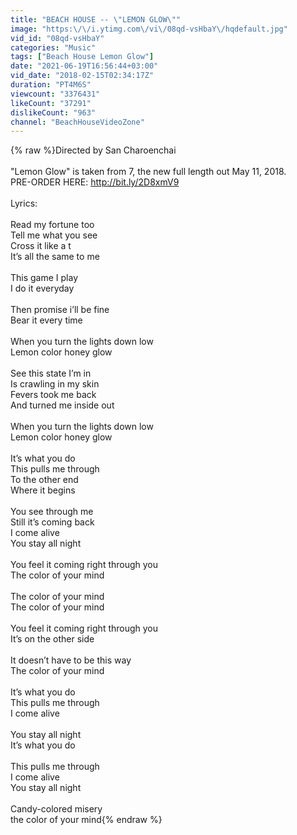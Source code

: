 ```yaml
---
title: "BEACH HOUSE -- \"LEMON GLOW\""
image: "https:\/\/i.ytimg.com\/vi\/08qd-vsHbaY\/hqdefault.jpg"
vid_id: "08qd-vsHbaY"
categories: "Music"
tags: ["Beach House Lemon Glow"]
date: "2021-06-19T16:56:44+03:00"
vid_date: "2018-02-15T02:34:17Z"
duration: "PT4M6S"
viewcount: "3376431"
likeCount: "37291"
dislikeCount: "963"
channel: "BeachHouseVideoZone"
---
```

{% raw %}Directed by San Charoenchai<br /><br />&quot;Lemon Glow&quot; is taken from 7, the new full length out May 11, 2018.<br />PRE-ORDER HERE:   <a rel="nofollow" target="blank" href="http://bit.ly/2D8xmV9">http://bit.ly/2D8xmV9</a><br /><br />Lyrics:<br /><br />Read my fortune too<br />Tell me what you see<br />Cross it like a t<br />It’s all the same to me<br /><br />This game I play<br />I do it everyday<br /><br />Then promise i’ll be fine<br />Bear it every time<br /><br />When you turn the lights down low<br />Lemon color honey glow<br /><br />See this state I’m in<br />Is crawling in my skin<br />Fevers took me back<br />And turned me inside out<br /><br />When you turn the lights down low<br />Lemon color honey glow<br /><br />It’s what you do<br />This pulls me through<br />To the other end<br />Where it begins<br /><br />You see through me<br />Still it’s coming back<br />I come alive<br />You stay all night<br /><br />You feel it coming right through you<br />The color of your mind<br /><br />The color of your mind<br />The color of your mind<br /><br />You feel it coming right through you<br />It’s on the other side<br /><br />It doesn’t have to be this way<br />The color of your mind<br /><br />It’s what you do<br />This pulls me through<br />I come alive<br /><br />You stay all night<br />It’s what you do<br /><br />This pulls me through<br />I come alive<br />You stay all night<br /><br />Candy-colored misery<br />the color of your mind{% endraw %}
